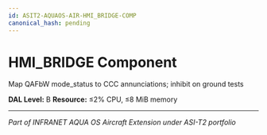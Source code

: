 ```yaml
---
id: ASIT2-AQUAOS-AIR-HMI_BRIDGE-COMP
canonical_hash: pending
---
```


# HMI_BRIDGE Component

Map QAFbW mode_status to CCC annunciations; inhibit on ground tests

**DAL Level:** B
**Resource:** ≤2% CPU, ≤8 MiB memory

---
*Part of INFRANET AQUA OS Aircraft Extension under ASI-T2 portfolio*
